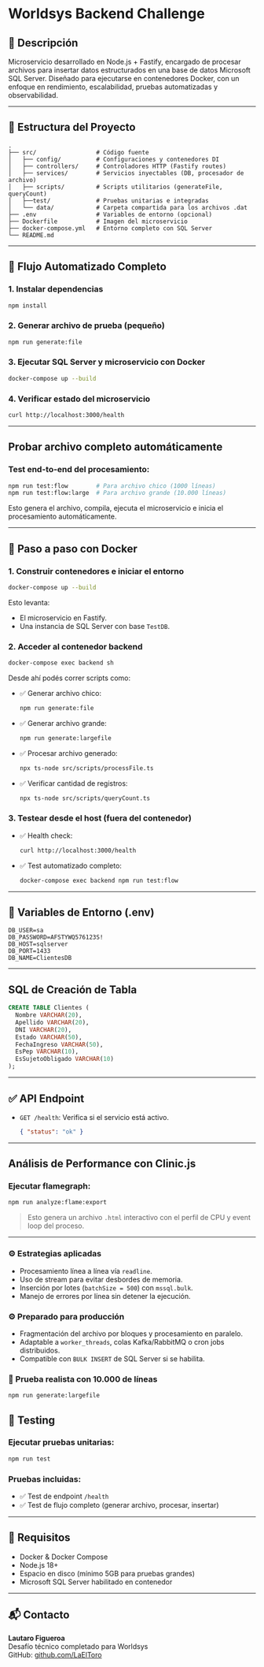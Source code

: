 # Worldsys Backend Challenge

## 🧠 Descripción

Microservicio desarrollado en Node.js + Fastify, encargado de procesar archivos para insertar datos estructurados en una base de datos Microsoft SQL Server. Diseñado para ejecutarse en contenedores Docker, con un enfoque en rendimiento, escalabilidad, pruebas automatizadas y observabilidad.

---

## 📁 Estructura del Proyecto

```
.
├── src/                 # Código fuente
│   ├── config/          # Configuraciones y contenedores DI
│   ├── controllers/     # Controladores HTTP (Fastify routes)
│   ├── services/        # Servicios inyectables (DB, procesador de archivo)
│   ├── scripts/         # Scripts utilitarios (generateFile, queryCount)
│   ├──test/             # Pruebas unitarias e integradas
│   └── data/            # Carpeta compartida para los archivos .dat
├── .env                 # Variables de entorno (opcional)
├── Dockerfile           # Imagen del microservicio
├── docker-compose.yml   # Entorno completo con SQL Server
└── README.md
```

---

## 🧪 Flujo Automatizado Completo

### 1. Instalar dependencias

```bash
npm install
```

### 2. Generar archivo de prueba (pequeño)

```bash
npm run generate:file
```

### 3. Ejecutar SQL Server y microservicio con Docker

```bash
docker-compose up --build
```

### 4. Verificar estado del microservicio

```bash
curl http://localhost:3000/health
```

---

## Probar archivo completo automáticamente

### Test end-to-end del procesamiento:

```bash
npm run test:flow        # Para archivo chico (1000 líneas)
npm run test:flow:large  # Para archivo grande (10.000 líneas)
```

Esto genera el archivo, compila, ejecuta el microservicio e inicia el procesamiento automáticamente.

---

## 🐳 Paso a paso con Docker

### 1. Construir contenedores e iniciar el entorno

```bash
docker-compose up --build
```

Esto levanta:
- El microservicio en Fastify.
- Una instancia de SQL Server con base `TestDB`.

### 2. Acceder al contenedor backend

```bash
docker-compose exec backend sh
```

Desde ahí podés correr scripts como:

- ✅ Generar archivo chico:
  ```bash
  npm run generate:file
  ```

- ✅ Generar archivo grande:
  ```bash
  npm run generate:largefile
  ```

- ✅ Procesar archivo generado:
  ```bash
  npx ts-node src/scripts/processFile.ts
  ```

- ✅ Verificar cantidad de registros:
  ```bash
  npx ts-node src/scripts/queryCount.ts
  ```

### 3. Testear desde el host (fuera del contenedor)

- ✅ Health check:
  ```bash
  curl http://localhost:3000/health
  ```

- ✅ Test automatizado completo:
  ```bash
  docker-compose exec backend npm run test:flow
  ```

---

## 📄 Variables de Entorno (.env)

```
DB_USER=sa
DB_PASSWORD=AFSTYWQ576123S!
DB_HOST=sqlserver
DB_PORT=1433
DB_NAME=ClientesDB
```

---

## SQL de Creación de Tabla

```sql
CREATE TABLE Clientes (
  Nombre VARCHAR(20),
  Apellido VARCHAR(20),
  DNI VARCHAR(20),
  Estado VARCHAR(50),
  FechaIngreso VARCHAR(50),
  EsPep VARCHAR(10),
  EsSujetoObligado VARCHAR(10)
);
```

---

## ✅ API Endpoint

* `GET /health`: Verifica si el servicio está activo.

  ```json
  { "status": "ok" }
  ```

---

## Análisis de Performance con Clinic.js

### Ejecutar flamegraph:

```bash
npm run analyze:flame:export
```

> Esto genera un archivo `.html` interactivo con el perfil de CPU y event loop del proceso.

---

### ⚙️ Estrategias aplicadas

* Procesamiento línea a línea vía `readline`.
* Uso de stream para evitar desbordes de memoria.
* Inserción por lotes (`batchSize = 500`) con `mssql.bulk`.
* Manejo de errores por línea sin detener la ejecución.

### ⚙️ Preparado para producción

* Fragmentación del archivo por bloques y procesamiento en paralelo.
* Adaptable a `worker_threads`, colas Kafka/RabbitMQ o cron jobs distribuidos.
* Compatible con `BULK INSERT` de SQL Server si se habilita.

### 🧪 Prueba realista con 10.000 de líneas

```bash
npm run generate:largefile
```

## 🧪 Testing

### Ejecutar pruebas unitarias:

```bash
npm run test
```

### Pruebas incluidas:

* ✅ Test de endpoint `/health`
* ✅ Test de flujo completo (generar archivo, procesar, insertar)

---

## 📌 Requisitos

* Docker & Docker Compose
* Node.js 18+
* Espacio en disco (mínimo 5GB para pruebas grandes)
* Microsoft SQL Server habilitado en contenedor

---

## 📬 Contacto

**Lautaro Figueroa**  
Desafío técnico completado para Worldsys  
GitHub: [github.com/LaElToro](https://github.com/LauElToro)